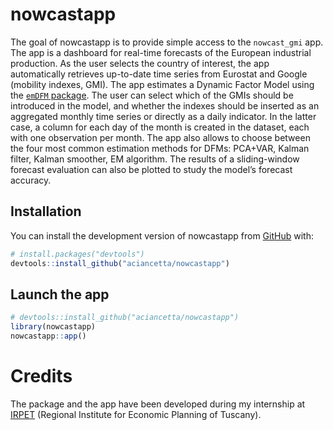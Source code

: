 
<!-- README.md is generated from README.Rmd. Please edit that file -->

# nowcastapp

<!-- badges: start -->
<!-- badges: end -->

The goal of nowcastapp is to provide simple access to the `nowcast_gmi`
app. The app is a dashboard for real-time forecasts of the European
industrial production. As the user selects the country of interest, the
app automatically retrieves up-to-date time series from Eurostat and
Google (mobility indexes, GMI). The app estimates a Dynamic Factor Model
using the [`emDFM` package](https://github.com/aciancetta/emDFM). The
user can select which of the GMIs should be introduced in the model, and
whether the indexes should be inserted as an aggregated monthly time
series or directly as a daily indicator. In the latter case, a column
for each day of the month is created in the dataset, each with one
observation per month. The app also allows to choose between the four
most common estimation methods for DFMs: PCA+VAR, Kalman filter, Kalman
smoother, EM algorithm. The results of a sliding-window forecast
evaluation can also be plotted to study the model’s forecast accuracy.

## Installation

You can install the development version of nowcastapp from
[GitHub](https://github.com/) with:

``` r
# install.packages("devtools")
devtools::install_github("aciancetta/nowcastapp")
```

## Launch the app

``` r
# devtools::install_github("aciancetta/nowcastapp")
library(nowcastapp)
nowcastapp::app()
```

# Credits

The package and the app have been developed during my internship at
[IRPET](http://www.irpet.it/) (Regional Institute for Economic Planning
of Tuscany).
